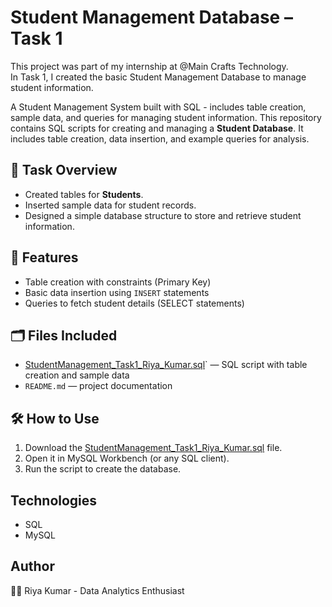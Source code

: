 # Student Management Database – Task 1

This project was part of my internship at @Main Crafts Technology.  
In Task 1, I created the basic Student Management Database to manage student information.

A Student Management System built with SQL - includes table creation, sample data, and queries for managing student information.
This repository contains SQL scripts for creating and managing a **Student Database**.
It includes table creation, data insertion, and example queries for analysis.

## 📘 Task Overview
- Created tables for **Students**.  
- Inserted sample data for student records.  
- Designed a simple database structure to store and retrieve student information.

## 🧩 Features
- Table creation with constraints (Primary Key)  
- Basic data insertion using `INSERT` statements  
- Queries to fetch student details (SELECT statements)  

## 🗂️ Files Included
- [StudentManagement_Task1_Riya_Kumar.sql](https://github.com/user-attachments/files/22923264/StudentManagement_Task1_Riya_Kumar.sql)` — SQL script with table creation and sample data  
- `README.md` — project documentation  

## 🛠️ How to Use
1. Download the [StudentManagement_Task1_Riya_Kumar.sql](https://github.com/user-attachments/files/22923279/StudentManagement_Task1_Riya_Kumar.sql) file.
2. Open it in MySQL Workbench (or any SQL client).
3. Run the script to create the database.

## Technologies 
- SQL
- MySQL

## Author
👩‍💻 Riya Kumar - Data Analytics Enthusiast


